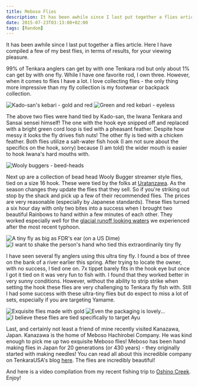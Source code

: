 ```yaml
---
title: Meboso Flies
description: It has been awhile since I last put together a flies article. Here I have compiled a few of my best flies, in terms of results, for your viewing pleasure..
date: 2015-07-23T03:13:00+02:00
tags: [Random]
---
```

<div class="text-lg mt-2">
<p class="mb-2">It has been awhile since I last put together a flies article. Here I have compiled a few of my best flies, in terms of results, for your viewing pleasure.</p>

<p class="mb-2 mt-2">99% of Tenkara anglers can get by with one Tenkara rod but only about 1% can get by with one fly. While I have one favorite rod, I own three. However, when it comes to flies I have a lot. I love collecting flies - the only thing more impressive than my fly collection is my footwear or backpack collection.</p>

<img class="w-8/12 rounded-lg shadow-lg mx-auto mb-2" src="https://fallfish-tenkara-images.s3-us-west-1.amazonaws.com/FfT+-+Flies/hand+tied-iwana-kebari-tenkara-chicken+feather.JPG" alt="Kado-san's kebari - gold and red" />

<img class="w-8/12 rounded-lg shadow-lg mx-auto" src="https://fallfish-tenkara-images.s3-us-west-1.amazonaws.com/FfT+-+Flies/hand+tied-iwana-kebari-tenkara.JPG" alt="Green and red kebari - eyeless" />

<p class="mb-2 mt-2">The above two flies were hand tied by Kado-san, the Iwana Tenkara and Sansai sensei himself! The one with the hook eye snipped off and replaced with a bright green cord loop is tied with a pheasant feather. Despite how messy it looks the fly drives fish nuts! The other fly is tied with a chicken feather. Both flies utilize a salt-water fish hook (I am not sure about the specifics on the hook, sorry) because (I am told) the wider mouth is easier to hook Iwana's hard mouths with.</p>

<img class="w-8/12 rounded-lg shadow-lg mx-auto" src="https://fallfish-tenkara-images.s3-us-west-1.amazonaws.com/FfT+-+Flies/wooly+bugger-beed+head-streamer-fly-tenkara-uratanzawa.JPG" alt="Wooly buggers - beed-heads" />

<p class="mb-2 mt-2">Next up are a collection of bead head Wooly Bugger streamer style flies, tied on a size 16 hook. These were tied by the folks at <a 
href="https://www.fallfishtenkara.com/uratanzawa/" target="_blank" rel="noopener noreferrer" class="text-red-500 hover:bg-red-500 hover:text-white">Uratanzawa</a>. As the season changes they update the flies that they sell. So if you're striking out stop by the shack and pick up a few of their recommended flies. The prices are very reasonable (especially by Japanese standards). These flies turned a six hour day with only two bites into a success when I brought two beautiful Rainbows to hand within a few minutes of each other. They worked especially well for the <a 
href="https://www.fallfishtenkara.com/plum-rain/" target="_blank" rel="noopener noreferrer" class="text-red-500 hover:bg-red-500 hover:text-white">glacial runoff looking waters</a> we experienced after the most recent typhoon.</p>

<img class="w-8/12 rounded-lg shadow-lg mx-auto mb-2" src="https://fallfish-tenkara-images.s3-us-west-1.amazonaws.com/FfT+-+Flies/ultra+tiny+fly-tenkara-fly+fishing-fishing-closeup.JPG" alt="A tiny fly as big as FDR's ear (on a US Dime)" />

<img class="w-8/12 rounded-lg shadow-lg mx-auto" src="https://fallfish-tenkara-images.s3-us-west-1.amazonaws.com/FfT+-+Flies/ultra+tiny+fly-tenkara-fly+fishing-fishing.JPG" alt="I want to shake the person's hand who tied this extraordinarily tiny fly" />

<p class="mb-2 mt-2">I have seen several fly anglers using this ultra tiny fly. I found a box of three on the bank of a river earlier this spring. After trying to locate the owner, with no success, I tied one on. 7x tippet barely fits in the hook eye but once I got it tied on it was very fun to fish with. I found that they worked better in very sunny conditions. However, without the ability to strip strike when setting the hook these flies are very challenging to Tenkara fly fish with. Still I had some success with these ultra-tiny flies but do expect to miss a lot of sets, especially if you are targeting Yamame.</p>

<img class="w-8/12 rounded-lg shadow-lg mx-auto mb-2" src="https://fallfish-tenkara-images.s3-us-west-1.amazonaws.com/FfT+-+Flies/Meboso-Kanazawa-Meboso+Hachirobei+Company-tenkara-flies-samurai.JPG" alt="Exquisite flies made with gold" />

<img class="w-8/12 rounded-lg shadow-lg mx-auto mb-2" src="https://fallfish-tenkara-images.s3-us-west-1.amazonaws.com/FfT+-+Flies/Meboso-Kanazawa-Meboso+Hachirobei+Company-tenkara-flies-packaging.JPG" alt="Even the packaging is lovely..." />

<img class="w-8/12 rounded-lg shadow-lg mx-auto" src="https://fallfish-tenkara-images.s3-us-west-1.amazonaws.com/FfT+-+Flies/Meboso-Kanazawa-Meboso+Hachirobei+Company-tenkara-flies-art.JPG" alt="I believe these flies are tied specifically to target Ayu" />

<p class="mb-2 mt-2">Last, and certainly not least a friend of mine recently visited Kanazawa, Japan. Kanazawa is the home of Meboso Hachirobei Company. He was kind enough to pick me up two exquisite Meboso flies! Meboso has been hand making flies in Japan for 20 generations (or 430 years) - they originally started with making needles! You can read all about this incredible company on TenkaraUSA's blog <a 
href="https://www.tenkarausa.com/one-of-the-possible-origins-of-tenkara-part-1/" target="_blank" rel="noopener noreferrer" class="text-red-500 hover:bg-red-500 hover:text-white">here</a>. The flies are incredibly beautiful!</p>

<p class="mb-2 mt-2">And here is a video compilation from my recent fishing trip to <a href="https://www.fallfishtenkara.com/oshino-photo/" target="_blank" rel="noopener noreferrer" class="text-red-500 hover:bg-red-500 hover:text-white">Oshino Creek</a>. Enjoy!</p>
</div>
